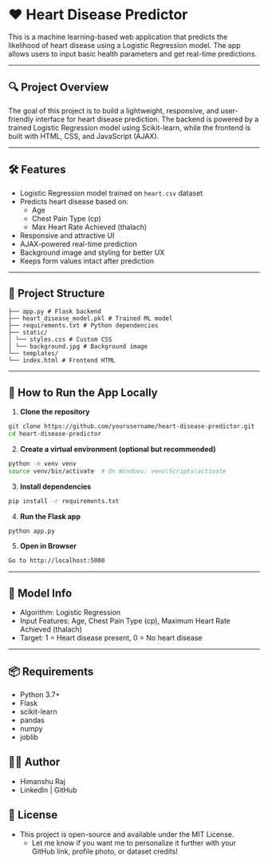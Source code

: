 # ❤️ Heart Disease Predictor

This is a machine learning-based web application that predicts the likelihood of heart disease using a Logistic Regression model. The app allows users to input basic health parameters and get real-time predictions.

---

## 🔍 Project Overview

The goal of this project is to build a lightweight, responsive, and user-friendly interface for heart disease prediction. The backend is powered by a trained Logistic Regression model using Scikit-learn, while the frontend is built with HTML, CSS, and JavaScript (AJAX).

---

## 🛠️ Features

- Logistic Regression model trained on `heart.csv` dataset
- Predicts heart disease based on:
  - Age
  - Chest Pain Type (cp)
  - Max Heart Rate Achieved (thalach)
- Responsive and attractive UI
- AJAX-powered real-time prediction
- Background image and styling for better UX
- Keeps form values intact after prediction

---

## 📂 Project Structure
```
├── app.py # Flask backend
├── heart_disease_model.pkl # Trained ML model
├── requirements.txt # Python dependencies
├── static/
│ └── styles.css # Custom CSS
│ └── background.jpg # Background image
└── templates/
└── index.html # Frontend HTML
```

---

## 🚀 How to Run the App Locally

1. **Clone the repository**
```bash
git clone https://github.com/yourusername/heart-disease-predictor.git
cd heart-disease-predictor
```
2. **Create a virtual environment (optional but recommended)**
```bash
python -m venv venv
source venv/bin/activate  # On Windows: venv\Scripts\activate
```
3. **Install dependencies**
```bash
pip install -r requirements.txt
```
4. **Run the Flask app**
```bash
python app.py
```
5. **Open in Browser**
```bash
Go to http://localhost:5000
```

---

## 🧠 Model Info
- Algorithm: Logistic Regression
- Input Features: Age, Chest Pain Type (cp), Maximum Heart Rate Achieved (thalach)
- Target: 1 = Heart disease present, 0 = No heart disease

---

## 📦 Requirements
- Python 3.7+
- Flask
- scikit-learn
- pandas
- numpy
- joblib

## 🙋‍♂️ Author
- Himanshu Raj
- LinkedIn | GitHub

## 📄 License
- This project is open-source and available under the MIT License.
  - Let me know if you want me to personalize it further with your GitHub link, profile photo, or dataset credits!
